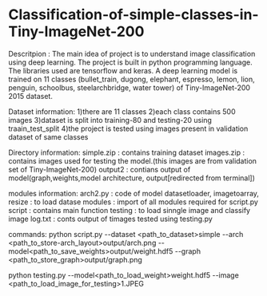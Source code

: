 # Classification-of-simple-classes-in-Tiny-ImageNet-200

Descritpion : The main idea of project is to understand image classification using deep learning. The project is built in python programming language. The libraries used are tensorflow and keras. A deep learning model is trained on 11 classes (bullet_train, dugong, elephant, espresso, lemon, lion, penguin, schoolbus, steelarchbridge, water tower) of Tiny-ImageNet-200 2015 dataset. 

Dataset information:
1)there are 11 classes
2)each class contains 500 images
3)dataset is split into training-80 and testing-20 using traain_test_split
4)the project is tested using images present in validation dataset of same classes

Directory information:
simple.zip : contains training dataset
images.zip : contains images used for testing the model.(this images are from validation set of Tiny-ImageNet-200)
output2 : contians output of model(graph,weights,model architecture, output[redirected from terminal])

modules information:
arch2.py : code of model
datasetloader, imagetoarray, resize : to load datase
modules : import of all modules required for script.py
script : contains main function 
testing : to load sinngle image and classify image 
log.txt : conts output of timages tested using testing.py

commands:
python script.py --dataset <path_to_dataset>simple --arch <path_to_store-arch_layout>output/arch.png --model<path_to_save_weights>output/weight.hdf5 --graph <path_to_store_graph>output/graph.png 

python testing.py --model<path_to_load_weight>weight.hdf5 --image <path_to_load_image_for_testing>1.JPEG
